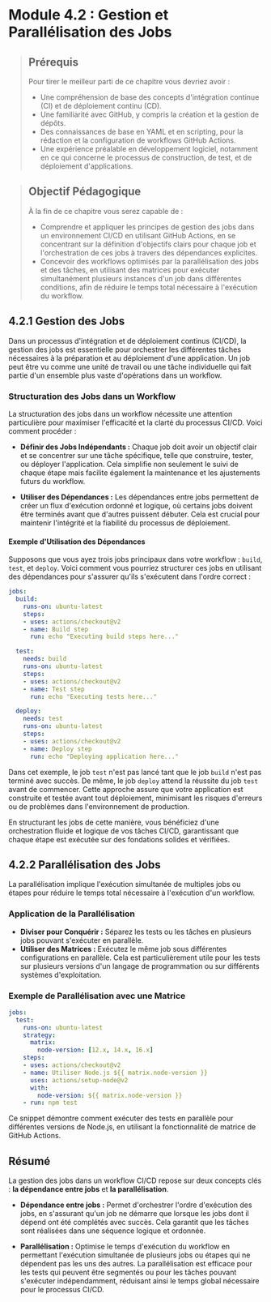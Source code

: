 # Module 4.2 : Gestion et Parallélisation des Jobs


<blockquote>
  <h2>Prérequis</h2>
  <p>Pour tirer le meilleur parti de ce chapitre vous devriez avoir :</p>
  <ul>
    <li>Une compréhension de base des concepts d'intégration continue (CI) et de déploiement continu (CD).</li>
    <li>Une familiarité avec GitHub, y compris la création et la gestion de dépôts.</li>
    <li>Des connaissances de base en YAML et en scripting, pour la rédaction et la configuration de workflows GitHub Actions.</li>
    <li>Une expérience préalable en développement logiciel, notamment en ce qui concerne le processus de construction, de test, et de déploiement d'applications.</li>
  </ul>
</blockquote>

<blockquote>
  <h2>Objectif Pédagogique</h2>
  <p>À la fin de ce chapitre vous serez capable de :</p>
  <ul>
    <li>Comprendre et appliquer les principes de gestion des jobs dans un environnement CI/CD en utilisant GitHub Actions, en se concentrant sur la définition d'objectifs clairs pour chaque job et l'orchestration de ces jobs à travers des dépendances explicites.</li>
    <li>Concevoir des workflows optimisés par la parallélisation des jobs et des tâches, en utilisant des matrices pour exécuter simultanément plusieurs instances d'un job dans différentes conditions, afin de réduire le temps total nécessaire à l'exécution du workflow.</li>
  </ul>
</blockquote>



## 4.2.1 Gestion des Jobs

Dans un processus d'intégration et de déploiement continus (CI/CD), la gestion des jobs est essentielle pour orchestrer les différentes tâches nécessaires à la préparation et au déploiement d'une application. Un job peut être vu comme une unité de travail ou une tâche individuelle qui fait partie d'un ensemble plus vaste d'opérations dans un workflow.


### Structuration des Jobs dans un Workflow

La structuration des jobs dans un workflow nécessite une attention particulière pour maximiser l'efficacité et la clarté du processus CI/CD. Voici comment procéder :

- **Définir des Jobs Indépendants :** Chaque job doit avoir un objectif clair et se concentrer sur une tâche spécifique, telle que construire, tester, ou déployer l'application. Cela simplifie non seulement le suivi de chaque étape mais facilite également la maintenance et les ajustements futurs du workflow.

- **Utiliser des Dépendances :** Les dépendances entre jobs permettent de créer un flux d'exécution ordonné et logique, où certains jobs doivent être terminés avant que d'autres puissent débuter. Cela est crucial pour maintenir l'intégrité et la fiabilité du processus de déploiement.

#### Exemple d'Utilisation des Dépendances

Supposons que vous ayez trois jobs principaux dans votre workflow : `build`, `test`, et `deploy`. Voici comment vous pourriez structurer ces jobs en utilisant des dépendances pour s'assurer qu'ils s'exécutent dans l'ordre correct :

```yaml
jobs:
  build:
    runs-on: ubuntu-latest
    steps:
    - uses: actions/checkout@v2
    - name: Build step
      run: echo "Executing build steps here..."

  test:
    needs: build
    runs-on: ubuntu-latest
    steps:
    - uses: actions/checkout@v2
    - name: Test step
      run: echo "Executing tests here..."

  deploy:
    needs: test
    runs-on: ubuntu-latest
    steps:
    - uses: actions/checkout@v2
    - name: Deploy step
      run: echo "Deploying application here..."
```

Dans cet exemple, le job `test` n'est pas lancé tant que le job `build` n'est pas terminé avec succès. De même, le job `deploy` attend la réussite du job `test` avant de commencer. Cette approche assure que votre application est construite et testée avant tout déploiement, minimisant les risques d'erreurs ou de problèmes dans l'environnement de production.

En structurant les jobs de cette manière, vous bénéficiez d'une orchestration fluide et logique de vos tâches CI/CD, garantissant que chaque étape est exécutée sur des fondations solides et vérifiées.


## 4.2.2 Parallélisation des Jobs

La parallélisation implique l'exécution simultanée de multiples jobs ou étapes pour réduire le temps total nécessaire à l'exécution d'un workflow.

### Application de la Parallélisation

- **Diviser pour Conquérir :** Séparez les tests ou les tâches en plusieurs jobs pouvant s'exécuter en parallèle.
- **Utiliser des Matrices :** Exécutez le même job sous différentes configurations en parallèle. Cela est particulièrement utile pour les tests sur plusieurs versions d'un langage de programmation ou sur différents systèmes d'exploitation.

### Exemple de Parallélisation avec une Matrice

```yaml
jobs:
  test:
    runs-on: ubuntu-latest
    strategy:
      matrix:
        node-version: [12.x, 14.x, 16.x]
    steps:
    - uses: actions/checkout@v2
    - name: Utiliser Node.js ${{ matrix.node-version }}
      uses: actions/setup-node@v2
      with:
        node-version: ${{ matrix.node-version }}
    - run: npm test
```

Ce snippet démontre comment exécuter des tests en parallèle pour différentes versions de Node.js, en utilisant la fonctionnalité de matrice de GitHub Actions.


## Résumé

La gestion des jobs dans un workflow CI/CD repose sur deux concepts clés : **la dépendance entre jobs** et **la parallélisation**. 

- **Dépendance entre jobs :** Permet d'orchestrer l'ordre d'exécution des jobs, en s'assurant qu'un job ne démarre que lorsque les jobs dont il dépend ont été complétés avec succès. Cela garantit que les tâches sont réalisées dans une séquence logique et ordonnée.

- **Parallélisation :** Optimise le temps d'exécution du workflow en permettant l'exécution simultanée de plusieurs jobs ou étapes qui ne dépendent pas les uns des autres. La parallélisation est efficace pour les tests qui peuvent être segmentés ou pour les tâches pouvant s'exécuter indépendamment, réduisant ainsi le temps global nécessaire pour le processus CI/CD.

